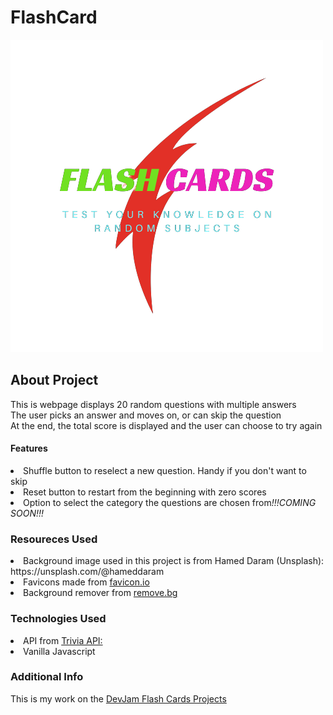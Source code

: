 # FlashCard
![alt text](https://github.com/Goldac77/FlashCard/blob/main/images/FLASH_CARDS_2-removebg-preview.png)

<h2>About Project</h2>
<p>This is webpage displays 20 random questions with multiple answers <br>
The user picks an answer and moves on, or can skip the question <br>
At the end, the total score is displayed and the user can choose to try again
</p>

<h4>Features</h4>
<li>Shuffle button to reselect a new question. Handy if you don't want to skip</li>
<li>Reset button to restart from the beginning with zero scores</li>
<li>Option to select the category the questions are chosen from<i>!!!COMING SOON!!!</i></li>

<h3>Resoureces Used</h3>
<li>Background image used in this project is from Hamed Daram (Unsplash): https://unsplash.com/@hameddaram</li>
<li>Favicons made from <a href="https://favicon.io/favicon-converter/">favicon.io</a></li>
<li>Background remover from <a href="https://www.remove.bg/">remove.bg</a></li>

<h3>Technologies Used</h3>
<li>API from <a href="https://opentdb.com/api_config.php">Trivia API:</a></li>
<li>Vanilla Javascript</li>

<h3>Additional Info</h3>
<p>This is my work on the <a href="https://www.devjam.org/project/039c8aa3-999c-403e-97cf-2ccd2b3626c6">DevJam Flash Cards Projects</a> <br>
</p>
